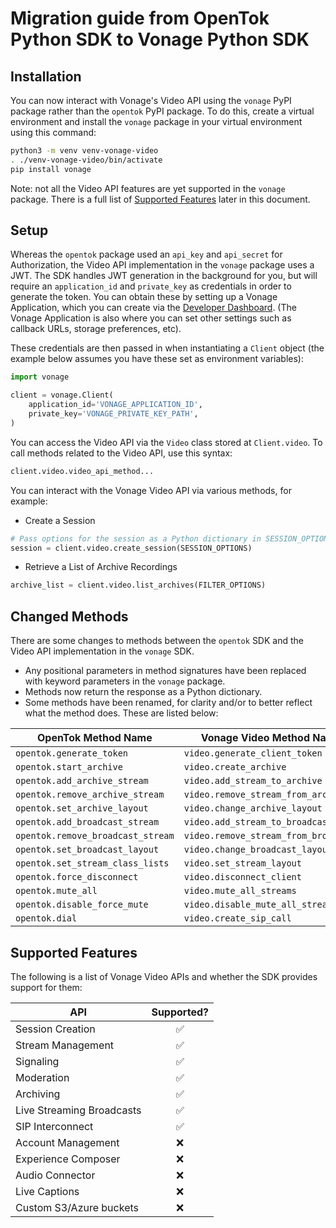 # Migration guide from OpenTok Python SDK to Vonage Python SDK

## Installation

You can now interact with Vonage's Video API using the `vonage` PyPI package rather than the `opentok` PyPI package. To do this, create a virtual environment and install the `vonage` package in your virtual environment using this command:

```bash
python3 -m venv venv-vonage-video
. ./venv-vonage-video/bin/activate
pip install vonage
```

Note: not all the Video API features are yet supported in the `vonage` package. There is a full list of [Supported Features](#supported-features) later in this document.

## Setup

Whereas the `opentok` package used an `api_key` and `api_secret` for Authorization, the Video API implementation in the `vonage` package uses a JWT. The SDK handles JWT generation in the background for you, but will require an `application_id` and `private_key` as credentials in order to generate the token. You can obtain these by setting up a Vonage Application, which you can create via the [Developer Dashboard](https://dashboard.nexmo.com/applications). (The Vonage Application is also where you can set other settings such as callback URLs, storage preferences, etc).

These credentials are then passed in when instantiating a `Client` object (the example below assumes you have these set as environment variables):

```python
import vonage

client = vonage.Client(
	application_id='VONAGE_APPLICATION_ID',
	private_key='VONAGE_PRIVATE_KEY_PATH',
)
```

You can access the Video API via the `Video` class stored at `Client.video`. To call methods related to the Video API, use this syntax:

```python
client.video.video_api_method...
```

You can interact with the Vonage Video API via various methods, for example:

- Create a Session

```python
# Pass options for the session as a Python dictionary in SESSION_OPTIONS
session = client.video.create_session(SESSION_OPTIONS)
```

- Retrieve a List of Archive Recordings

```python
archive_list = client.video.list_archives(FILTER_OPTIONS)
```

## Changed Methods

There are some changes to methods between the `opentok` SDK and the Video API implementation in the `vonage` SDK.

- Any positional parameters in method signatures have been replaced with keyword parameters in the `vonage` package.
- Methods now return the response as a Python dictionary.
- Some methods have been renamed, for clarity and/or to better reflect what the method does. These are listed below:

| OpenTok Method Name | Vonage Video Method Name |
|---|---|
| `opentok.generate_token` | `video.generate_client_token` |
| `opentok.start_archive` | `video.create_archive` |
| `opentok.add_archive_stream` | `video.add_stream_to_archive` |
| `opentok.remove_archive_stream` | `video.remove_stream_from_archive` |
| `opentok.set_archive_layout` | `video.change_archive_layout` |
| `opentok.add_broadcast_stream` | `video.add_stream_to_broadcast` |
| `opentok.remove_broadcast_stream` | `video.remove_stream_from_broadcast` |
| `opentok.set_broadcast_layout` | `video.change_broadcast_layout` |
| `opentok.set_stream_class_lists` | `video.set_stream_layout` |
| `opentok.force_disconnect` | `video.disconnect_client` |
| `opentok.mute_all` | `video.mute_all_streams` |
| `opentok.disable_force_mute` | `video.disable_mute_all_streams`|
| `opentok.dial` | `video.create_sip_call`|

## Supported Features

The following is a list of Vonage Video APIs and whether the SDK provides support for them:

| API   |  Supported?
|----------|:-------------:|
| Session Creation | ✅ |
| Stream Management | ✅ |
| Signaling | ✅ |
| Moderation | ✅ |
| Archiving | ✅ |
| Live Streaming Broadcasts | ✅ |
| SIP Interconnect | ✅ |
| Account Management | ❌ |
| Experience Composer | ❌ |
| Audio Connector | ❌ |
| Live Captions | ❌ |
| Custom S3/Azure buckets | ❌ |